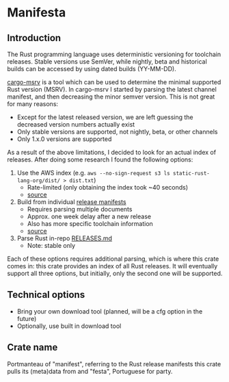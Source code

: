 # Manifesta


## Introduction

The Rust programming language uses deterministic versioning for toolchain releases. Stable versions use SemVer, 
while nightly, beta and historical builds can be accessed by using dated builds (YY-MM-DD).

[cargo-msrv](https://github.com/foresterre/cargo-msrv) is a tool which can be used to determine the minimal supported Rust version (MSRV).
In cargo-msrv I started by parsing the latest channel manifest, and then decreasing the minor semver version.
This is not great for many reasons:
  * Except for the latest released version, we are left guessing the decreased version numbers
actually exist
  * Only stable versions are supported, not nightly, beta, or other channels
  * Only 1.x.0 versions are supported

As a result of the above limitations, I decided to look for an actual index of releases. After doing some research I found
the following options:
    
  1) Use the AWS index (e.g. `aws --no-sign-request s3 ls static-rust-lang-org/dist/ > dist.txt`)
      * Rate-limited (only obtaining the index took ~40 seconds)
      * [source](https://github.com/rust-lang/rust/issues/56971#issuecomment-527199391)
  2) Build from individual [release manifests](https://static.rust-lang.org/manifests.txt)
      * Requires parsing multiple documents
      * Approx. one week delay after a new release
      * Also has more specific toolchain information 
      * [source](https://github.com/rust-lang/rust/issues/56971#issuecomment-532783994)
  3) Parse Rust in-repo [RELEASES.md](https://raw.githubusercontent.com/rust-lang/rust/master/RELEASES.md)
      * Note: stable only

Each of these options requires additional parsing, which is where this crate comes in: this crate provides an index of all Rust releases.
It will eventually support all three options, but initially, only the second one will be supported.

## Technical options

* Bring your own download tool (planned, will be a cfg option in the future)
* Optionally, use built in download tool 

## Crate name

Portmanteau of "manifest", referring to the Rust release manifests this crate pulls its (meta)data from and "festa",
Portuguese for party. 
